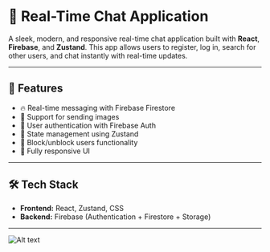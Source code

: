 # 💬 Real-Time Chat Application

A sleek, modern, and responsive real-time chat application built with **React**, **Firebase**, and **Zustand**. This app allows users to register, log in, search for other users, and chat instantly with real-time updates.

---

## 🚀 Features

- 🔥 Real-time messaging with Firebase Firestore
- 📸 Support for sending images
- 👤 User authentication with Firebase Auth
- 🧠 State management using Zustand
- 🧊 Block/unblock users functionality
- 📱 Fully responsive UI

---

## 🛠️ Tech Stack

- **Frontend:** React, Zustand, CSS
- **Backend:** Firebase (Authentication + Firestore + Storage)

---
![Alt text](path/to/your/screenshot.png)

